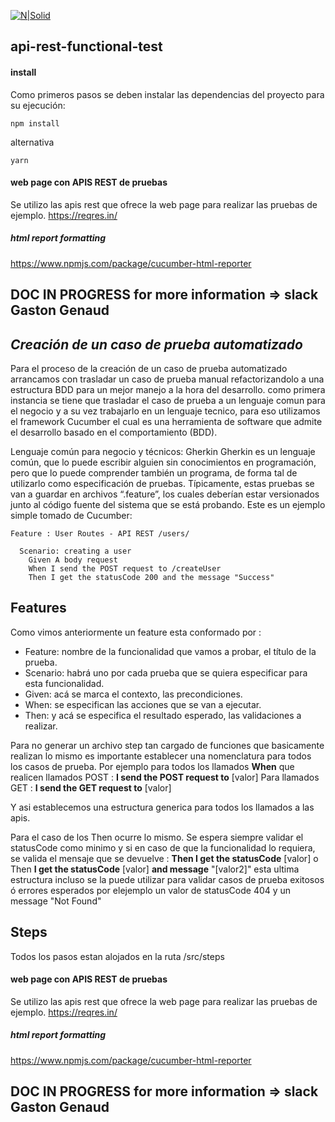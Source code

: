 [![N|Solid](https://stories.coderio.co/wp-content/uploads/2019/06/android-icon-48x48.png)](https://coderio.co/)
## api-rest-functional-test

#### install 
Como primeros pasos se deben instalar las dependencias del proyecto para su ejecución:
```
npm install
```
alternativa
```
yarn
```

#### web page con APIS REST de pruebas 
Se utilizo las apis rest que ofrece la web page para realizar las pruebas de ejemplo.
https://reqres.in/

##### html report formatting 
https://www.npmjs.com/package/cucumber-html-reporter

## DOC IN PROGRESS for more information => slack Gaston Genaud

## _Creación de un caso de prueba automatizado_
Para el proceso de la creación de un caso de prueba automatizado arrancamos con trasladar un caso de prueba manual refactorizandolo a una estructura BDD para un mejor manejo a la hora del desarrollo.
como primera instancia se tiene que trasladar el caso de prueba a un lenguaje comun para el negocio y a su vez trabajarlo en un lenguaje tecnico, para eso utilizamos el framework Cucumber el cual es una herramienta de software que admite el desarrollo basado en el comportamiento (BDD). 

Lenguaje común para negocio y técnicos: Gherkin
Gherkin es un lenguaje común, que lo puede escribir alguien sin conocimientos en programación, pero que lo puede comprender también un programa, de forma tal de utilizarlo como especificación de pruebas.
Típicamente, estas pruebas se van a guardar en archivos “.feature”, los cuales deberían estar versionados junto al código fuente del sistema que se está probando. Este es un ejemplo simple tomado de Cucumber:
```
Feature : User Routes - API REST /users/

  Scenario: creating a user
    Given A body request
    When I send the POST request to /createUser
    Then I get the statusCode 200 and the message "Success"
```

## Features
Como vimos anteriormente un feature esta conformado por :
- Feature: nombre de la funcionalidad que vamos a probar, el título de la prueba.
- Scenario: habrá uno por cada prueba que se quiera especificar para esta funcionalidad.
- Given: acá se marca el contexto, las precondiciones.
- When: se especifican las acciones que se van a ejecutar.
- Then: y acá se especifica el resultado esperado, las validaciones a realizar.

Para no generar un archivo step tan cargado de funciones que basicamente realizan lo mismo es importante establecer una nomenclatura para todos los casos de prueba.
Por ejemplo para todos los llamados **When** que realicen llamados POST :
**I send the POST request to** [valor]
Para llamados GET :
**I send the GET request to** [valor]

Y asi establecemos una estructura generica para todos los llamados a las apis.

Para el caso de los Then ocurre lo mismo.
Se espera siempre validar el statusCode como minimo y si en caso de que la funcionalidad lo requiera, se valida el mensaje que se devuelve :
**Then I get the statusCode** [valor]
o
Then **I get the statusCode** [valor] **and message** "[valor2]"
esta ultima estructura incluso se la puede utilizar para validar casos de prueba exitosos ó errores esperados por elejemplo un valor de statusCode 404 y un message "Not Found"

## Steps
Todos los pasos estan alojados en la ruta /src/steps
#### web page con APIS REST de pruebas 
Se utilizo las apis rest que ofrece la web page para realizar las pruebas de ejemplo.
https://reqres.in/

##### html report formatting 
https://www.npmjs.com/package/cucumber-html-reporter

## DOC IN PROGRESS for more information => slack Gaston Genaud
